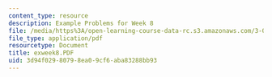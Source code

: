 ```yaml
---
content_type: resource
description: Example Problems for Week 8
file: /media/https%3A/open-learning-course-data-rc.s3.amazonaws.com/3-00-thermodynamics-of-materials-fall-2002/3d94f02980798ea09cf6aba83288bb93_exweek8.PDF
file_type: application/pdf
resourcetype: Document
title: exweek8.PDF
uid: 3d94f029-8079-8ea0-9cf6-aba83288bb93
---
```


